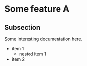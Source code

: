 # Some feature A

## Subsection

Some interesting documentation here.

- item 1
	- nested item 1
- item 2
